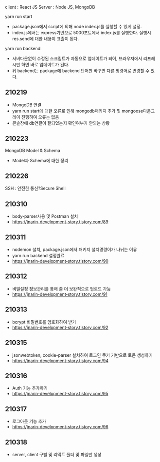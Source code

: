 client : React JS
Server : Node JS, MongoDB

yarn run start
- package.json에서 script에 의해 node index.js를 실행할 수 있게 설정.
- index.js에서는 express기반으로 5000포트에서 index.js를 실행한다. 실행시 res.send에 대한 내용이 표출이 된다.

yarn run backend
- 서버다운없이 수정된 스크립트가 자동으로 업데이트가 되어, 브라우저에서 리프레시만 하면 바로 업데이트가 된다.
- 뒤 backend는 package에 backend 단어만 바꾸면 다른 명령어로 변경할 수 있다.

## 210219
- MongoDB 연결
- yarn run start에 대한 오류로 인해 mongodb패키지 추가 및 mongoose다운그레이 진행하여 오류는 없음
- 콘솔창에 db연결이 잘되었는지 확인여부가 안되는 상황

## 210223
MongoDB Model & Schema
- Model과 Schema에 대한 정리

## 210226
SSH : 안전한 통신?Secure Shell

## 210310
- body-parser사용 및 Postman 설치
- https://jnarin-development-story.tistory.com/89

## 210311
- nodemon 설치, package.json에서 패키지 설치명령어가 나뉘는 이유
- yarn run backend 설정완료
- https://jnarin-development-story.tistory.com/90

## 210312
- 비밀설정 정보관리를 통해 좀 더 보완적으로 업로드 가능
- https://jnarin-development-story.tistory.com/91

## 210313
- bcrypt 비밀번호를 암호화하여 받기
- https://jnarin-development-story.tistory.com/92

## 210315
- jsonwebtoken, cookie-parser 설치하여 로그인 쿠키 기반으로 토큰 생성하기
- https://jnarin-development-story.tistory.com/94

## 210316
- Auth 기능 추가하기
- https://jnarin-development-story.tistory.com/95

## 210317
- 로그아웃 기능 추가
- https://jnarin-development-story.tistory.com/96

## 210318
- server, client 구별 및 리액트 폴더 및 파일만 생성